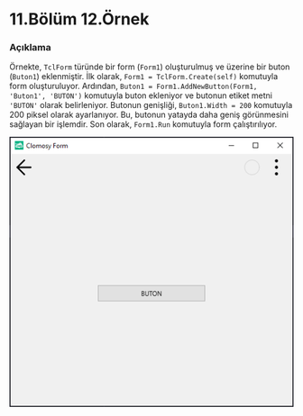 # 11.Bölüm 12.Örnek

### Açıklama

Örnekte, `TclForm` türünde bir form (`Form1`) oluşturulmuş ve üzerine bir buton (`Buton1`) eklenmiştir. İlk olarak, `Form1 = TclForm.Create(self)` komutuyla form oluşturuluyor. Ardından, `Buton1 = Form1.AddNewButton(Form1, 'Buton1', 'BUTON')` komutuyla buton ekleniyor ve butonun etiket metni `'BUTON'` olarak belirleniyor. Butonun genişliği, `Buton1.Width = 200` komutuyla 200 piksel olarak ayarlanıyor. Bu, butonun yatayda daha geniş görünmesini sağlayan bir işlemdir. Son olarak, `Form1.Run` komutuyla form çalıştırılıyor.

![Bolum 11-Örnek 12](Bolum11_Ornek12.png)